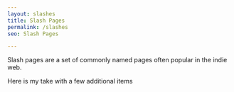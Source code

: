 ```yaml
---
layout: slashes
title: Slash Pages
permalink: /slashes
seo: Slash Pages

---
```


Slash pages are a set of commonly named pages often popular in the indie web.

Here is my take with a few additional items
